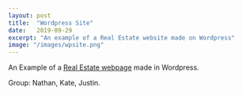 ```yaml
---
layout: post
title:  "Wordpress Site"
date:   2019-09-29
excerpt: "An example of a Real Estate website made on Wordpress"
image: "/images/wpsite.png"
---
```

An Example of a <a href="https://wp-portfolio.com/" target="_blank">Real Estate webpage</a> made in Wordpress.

Group: Nathan, Kate, Justin.